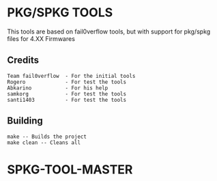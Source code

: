 PKG/SPKG TOOLS
==============

This tools are based on fail0verflow tools, but with support for pkg/spkg files for 4.XX Firmwares


Credits
-------

    Team fail0verflow  - For the initial tools
    Rogero		       - For test the tools
    Abkarino	       - For his help
    samkorg	           - For test the tools
    santi1403          - For test the tools




Building
--------

	make -- Builds the project
	make clean -- Cleans all
# SPKG-TOOL-MASTER
